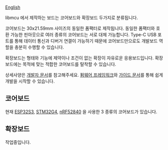 [English](./README_kr.md)

libmcu 에서 제작하는 보드는 코어보드와 확장보드 두가지로 분류됩니다.

코어보드는 30x21.59mm 사이즈의 동일한 폼팩터로 제작됩니다. 동일한 폼팩터와 호환
가능한 핀아웃으로 여러 종류의 코어보드는 서로 대체 가능합니다. Type-C USB
포트를 통해 데이터 통신과 디버거 연결이 가능하기 때문에 코어보드만으로도
개발보드 역할을 충분히 수행할 수 있습니다.

확장보드는 형태와 기능에 제약이나 조건이 없는 확장이 자유로운 응용보드입니다.
확장보드에는 목적에 맞는 적합한 코어보드를 탈착할 수 있습니다.

상세사양은 [개발자 문서](https://docs.libmcu.org/boards/index.html)를
참고해주세요. [펌웨어 프레임워크](https://github.com/libmcu/MADI)와 [가이드
문서](https://docs.libmcu.org/quickstart/index.html)를 통해 쉽게 개발을 시작할
수 있습니다.

## 코어보드
현재 [ESP32S3](https://docs.libmcu.org/boards/esp32.html#esp32-libmcu),
[STM32G4](https://docs.libmcu.org/boards/stm32.html#stm32-libmcu),
[nRF52840](https://docs.libmcu.org/boards/nrf52.html#nrf52-libmcu) 을 사용한 3
종류의 코어보드가 있습니다.

## 확장보드
작업중입니다.
